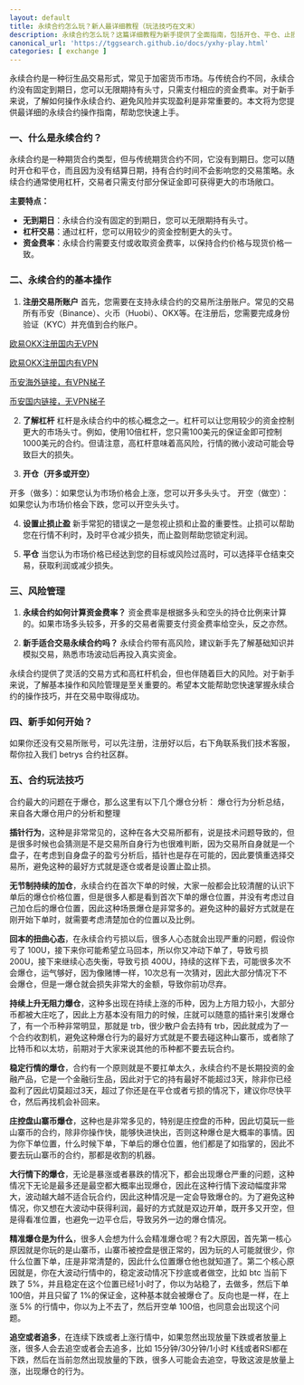 ```yaml
---
layout: default
title: 永续合约怎么玩？新人最详细教程（玩法技巧在文末）
description: 永续合约怎么玩？这篇详细教程为新手提供了全面指南，包括开仓、平仓、止损等关键步骤，助您快速掌握永续合约交易的基础与技巧。深入解析如何避免常见错误，优化您的投资策略，提升交易收益。适用于所有想学习或进阶的交易者。
canonical_url: 'https://tggsearch.github.io/docs/yxhy-play.html'
categories: [ exchange ]
---
```

永续合约是一种衍生品交易形式，常见于加密货币市场。与传统合约不同，永续合约没有固定到期日，您可以无限期持有头寸，只需支付相应的资金费率。对于新手来说，了解如何操作永续合约、避免风险并实现盈利是非常重要的。本文将为您提供最详细的永续合约操作指南，帮助您快速上手。

### 一、什么是永续合约？
永续合约是一种期货合约类型，但与传统期货合约不同，它没有到期日。您可以随时开仓和平仓，而且因为没有结算日期，持有合约时间不会影响您的交易策略。永续合约通常使用杠杆，交易者只需支付部分保证金即可获得更大的市场敞口。

**主要特点：**
- **无到期日**：永续合约没有固定的到期日，您可以无限期持有头寸。
- **杠杆交易**：通过杠杆，您可以用较少的资金控制更大的头寸。
- **资金费率**：永续合约需要支付或收取资金费率，以保持合约价格与现货价格一致。

### 二、永续合约的基本操作
1. **注册交易所账户** 首先，您需要在支持永续合约的交易所注册账户。常见的交易所有币安（Binance）、火币（Huobi）、OKX等。在注册后，您需要完成身份验证（KYC）并充值到合约账户。

[欧易OKX注册国内无VPN ](./302.html?target=https://www.okx.com/join/betrys)

[欧易OKX注册国内有VPN ](./302.html?target=https://www.ouyizh.army/join/betrys)

[币安海外链接，有VPN梯子](./302.html?target=https://www.binance.com/join?ref==betrys)

[币安国内链接，无VPN梯子](./302.html?target=https://www.suitechsui.us/join?ref=betrys) 

2. **了解杠杆** 杠杆是永续合约中的核心概念之一。杠杆可以让您用较少的资金控制更大的市场头寸。例如，使用10倍杠杆，您只需100美元的保证金即可控制1000美元的合约。但请注意，高杠杆意味着高风险，行情的微小波动可能会导致巨大的损失。

3. **开仓（开多或开空）**

开多（做多）：如果您认为市场价格会上涨，您可以开多头头寸。
开空（做空）：如果您认为市场价格会下跌，您可以开空头头寸。

4. **设置止损止盈** 新手常犯的错误之一是忽视止损和止盈的重要性。止损可以帮助您在行情不利时，及时平仓减少损失，而止盈则帮助您锁定利润。

5. **平仓** 当您认为市场价格已经达到您的目标或风险过高时，可以选择平仓结束交易，获取利润或减少损失。

### 三、风险管理
1. **永续合约如何计算资金费率？** 资金费率是根据多头和空头的持仓比例来计算的。如果市场多头较多，开多的交易者需要支付资金费率给空头，反之亦然。

2. **新手适合交易永续合约吗？** 永续合约带有高风险，建议新手先了解基础知识并模拟交易，熟悉市场波动后再投入真实资金。

永续合约提供了灵活的交易方式和高杠杆机会，但也伴随着巨大的风险。对于新手来说，了解基本操作和风险管理是至关重要的。希望本文能帮助您快速掌握永续合约的操作技巧，并在交易中取得成功。

### 四、新手如何开始？
如果你还没有交易所账号，可以先注册，注册好以后，右下角联系我们技术客服，帮你拉入我们 betrys 合约社区群。

### 五、合约玩法技巧
合约最大的问题在于爆仓，那么这里有以下几个爆仓分析：
爆仓行为分析总结，来自各大爆仓用户的分析和整理

**插针行为**，这种是非常常见的，这种在各大交易所都有，说是技术问题导致的，但是很多时候也会猜测是不是交易所自身行为也很难判断，因为交易所自身就是一个盘子，在考虑到自身盘子的盈亏分析后，插针也是存在可能的，因此要慎重选择交易所，避免这种的最好方式就是逐仓或者是设置止盈止损。

**无节制持续的加仓**，永续合约在首次下单的时候，大家一般都会比较清醒的认识下单后的爆仓价格位置，但是很多人都是看到首次下单的爆仓位置，并没有考虑过自己加仓后的爆仓位置，因此这种场景爆仓是非常多的。避免这种的最好方式就是在刚开始下单时，就需要考虑清楚加仓的位置以及比例。

**回本的扭曲心态**，在永续合约亏损以后，很多人心态就会出现严重的问题，假设你亏了 100U，接下来你可能希望立马回本，所以你又冲动下单了，导致亏损 200U，接下来继续心态失衡，导致亏损 400U，持续的这样下去，可能很多次不会爆仓，运气够好，因为像赌博一样，10次总有一次猜对，因此大部分情况下不会爆仓，但是一爆仓就会损失非常大的金额，导致你前功尽弃。

**持续上升无阻力爆仓**，这种多出现在持续上涨的币种，因为上方阻力较小，大部分币都被大庄吃了，因此上方基本没有阻力的时候，庄就可以随意的插针来引发爆仓了，有一个币种非常明显，那就是 trb，很少散户会去持有 trb，因此就成为了一个合约收割机，避免这种爆仓行为的最好方式就是不要去碰这种山寨币，或者除了比特币和以太坊，前期对于大家来说其他的币种都不要去玩合约。

**稳定行情的爆仓**，合约有一个原则就是不要扛单太久，永续合约不是长期投资的金融产品，它是一个金融衍生品，因此对于它的持有最好不能超过3天，除非你已经盈利了因此切莫超过3天，超过了你还是在平仓或者亏损的情况下，建议你尽快平仓，然后再找机会补回来。

**庄控盘山寨币爆仓**，这种也是非常多见的，特别是庄控盘的币种，因此切莫玩一些山寨币的合约，除非你操作快，能够快进快出，否则这种爆仓是大概率的事情。因为你下单位置，什么时候下单，下单后的爆仓位置，他们都是了如指掌的，因此不要去玩山寨币的合约，那都是收割的机器。

**大行情下的爆仓**，无论是暴涨或者暴跌的情况下，都会出现爆仓严重的问题，这种情况下无论是最多还是最空都大概率出现爆仓，因此在这种行情下波动幅度非常大，波动越大越不适合玩合约，因此这种情况是一定会导致爆仓的。为了避免这种情况，你又想在大波动中获得利润，最好的方式就是双边开单，既开多又开空，但是得看准位置，也避免一边平仓后，导致另外一边的爆仓情况。

**精准爆仓是为什么**，很多人会想为什么会精准爆仓呢？有2大原因，首先第一核心原因就是你玩的是山寨币，山寨币被控盘是很正常的，因为玩的人可能就很少，你什么位置下单，庄是非常清楚的，因此什么位置爆仓他也就知道了。第二个核心原因就是，你在大波动行情中的，稳定波动情况下抄底或者做空，比如 btc 当前下跌了 5%，并且稳定在这个位置已经1小时了，你以为站稳了，去做多，然后下单 100倍，并且只留了 1%的保证金，这种基本就会被爆仓了。反向也是一样，在上涨 5% 的行情中，你以为上不去了，然后开空单 100倍，也同意会出现这个问题。

**追空或者追多**，在连续下跌或者上涨行情中，如果忽然出现放量下跌或者放量上涨，很多人会去追空或者会去追多，比如 15分钟/30分钟/1小时 K线或者RSI都在下跌，然后在当前忽然出现放量的下跌，很多人可能会去追空，导致这波是放量上涨，出现爆仓的行为。